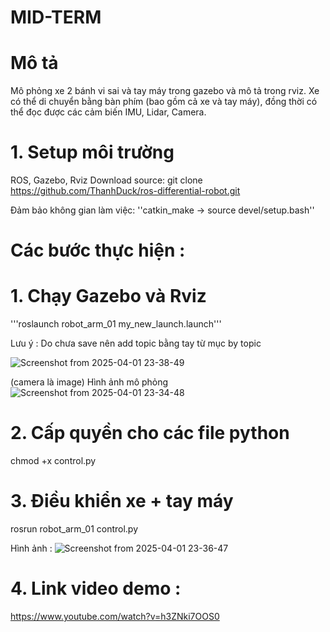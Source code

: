 # MID-TERM 
# Mô tả

Mô phỏng xe 2 bánh vi sai và tay máy trong gazebo và mô tả trong rviz. Xe có thể di chuyển bằng bàn phím (bao gồm cả xe và tay máy), đồng thời có thể đọc được các cảm biến IMU, Lidar, Camera.
# 1. Setup môi trường

   ROS, Gazebo, Rviz
   Download source: git clone https://github.com/ThanhDuck/ros-differential-robot.git

   Đảm bảo không gian làm việc: ''catkin_make -> source devel/setup.bash''

# Các bước thực hiện :
# 1. Chạy Gazebo và Rviz

'''roslaunch robot_arm_01 my_new_launch.launch'''

Lưu ý : Do chưa save nên add topic bằng tay từ mục by topic

![Screenshot from 2025-04-01 23-38-49](https://github.com/user-attachments/assets/30ab2ed7-f5c5-4f1e-8568-8f94a0b8ff96)

(camera là image)
Hình ảnh mô phỏng 
![Screenshot from 2025-04-01 23-34-48](https://github.com/user-attachments/assets/a5470871-2462-4375-9ab7-d336a9049458)

# 2. Cấp quyền cho các file python

chmod +x control.py 

# 3. Điều khiển xe + tay máy

rosrun robot_arm_01 control.py 

Hình ảnh : 
![Screenshot from 2025-04-01 23-36-47](https://github.com/user-attachments/assets/063f2ec0-11d0-44e7-9471-874b7fd29fb4)

# 4. Link video demo : 
https://www.youtube.com/watch?v=h3ZNki7OOS0
